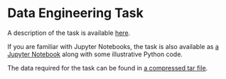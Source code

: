 # Data Engineering Task

A description of the task is available [here](task.md).

If you are familiar with Jupyter Notebooks, the task is also available as [a Jupyter Notebook](task.ipynb) along with some illustrative Python code.

The data required for the task can be found in [a compressed tar file](data.tar.gz).

